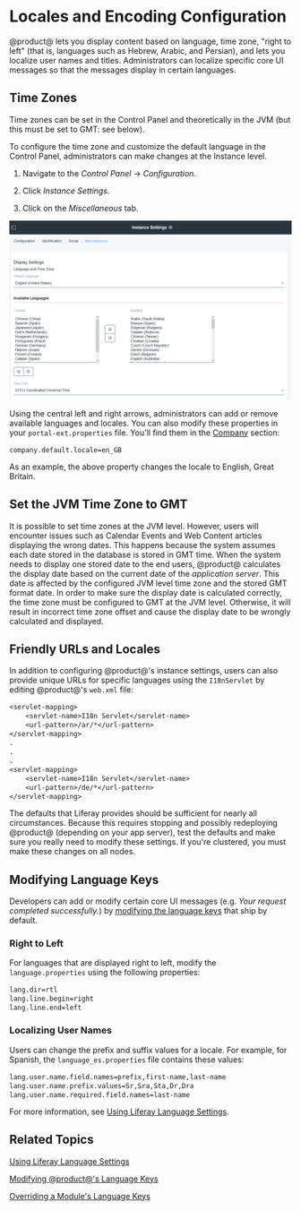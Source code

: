 # Locales and Encoding Configuration [](id=locales-encoding-configuration)

@product@ lets you display content based on language, time zone, "right to left"
(that is, languages such as Hebrew, Arabic, and Persian), and lets you localize
user names and titles. Administrators can localize specific core UI messages so
that the messages display in certain languages.

## Time Zones [](id=time-zones)

Time zones can be set in the Control Panel and theoretically in the JVM (but
this must be set to GMT: see below). 

To configure the time zone and customize the default language in the Control
Panel, administrators can make changes at the Instance level. 

1.  Navigate to the *Control Panel* &rarr; *Configuration*. 

2.  Click *Instance Settings*. 

3.  Click on the *Miscellaneous* tab. 

![Figure 1: You can change the default and available languages and the time zone in Instance Settings.](../../images/instance-locales.png)

Using the central left and right arrows, administrators can add or remove
available languages and locales. You can also modify these properties in your 
`portal-ext.properties` file. You'll find them in the 
[Company](@platform-ref@/7.0-latest/propertiesdoc/portal.properties.html#Company) 
section: 

	company.default.locale=en_GB

As an example, the above property changes the locale to English, Great Britain. 
 
## Set the JVM Time Zone to GMT [](id=set-the-jvm-time-zone-to-gmt)

It is possible to set time zones at the JVM level. However, users will encounter
issues such as Calendar Events and Web Content articles displaying the wrong
dates. This happens because the system assumes each date stored in the database
is stored in GMT time.  When the system needs to display one stored date to the
end users, @product@ calculates the display date based on the current date of
the _application server_. This date is affected by the configured JVM level time
zone and the stored GMT format date. In order to make sure the display date is
calculated correctly, the time zone must be configured to GMT at the JVM level.
Otherwise, it will result in incorrect time zone offset and cause the display
date to be wrongly calculated and displayed. 

## Friendly URLs and Locales [](id=friendly-urls-and-locales)

In addition to configuring @product@'s instance settings, users can also provide
unique URLs for specific languages using the `I18nServlet` by editing
@product@'s `web.xml` file: 

	<servlet-mapping>
		<servlet-name>I18n Servlet</servlet-name>
		<url-pattern>/ar/*</url-pattern>
	</servlet-mapping>
    .
    .
	.
	<servlet-mapping>
		<servlet-name>I18n Servlet</servlet-name>
		<url-pattern>/de/*</url-pattern>
	</servlet-mapping>
	
The defaults that Liferay provides should be sufficient for nearly all
circumstances. Because this requires stopping and possibly redeploying @product@
(depending on your app server), test the defaults and make sure you really need
to modify these settings. If you're clustered, you must make these changes on
all nodes.

## Modifying Language Keys [](id=modifying-language-keys)

Developers can add or modify certain core UI messages (e.g. *Your request
completed successfully.*) by 
[modifying the language keys](/develop/tutorials/-/knowledge_base/7-0/modifying-liferays-language-keys) 
that ship by default. 

### Right to Left [](id=right-to-left)

For languages that are displayed right to left, modify the `language.properties`
using the following properties:

	lang.dir=rtl
	lang.line.begin=right
	lang.line.end=left

### Localizing User Names [](id=localizing-user-names)

Users can change the prefix and suffix values for a locale. For example, for
Spanish, the `language_es.properties` file contains these values: 

	lang.user.name.field.names=prefix,first-name,last-name
	lang.user.name.prefix.values=Sr,Sra,Sta,Dr,Dra
	lang.user.name.required.field.names=last-name

For more information, see 
[Using Liferay Language Settings](/develop/tutorials/-/knowledge_base/7-0/using-liferays-language-settings).

## Related Topics [](id=related-topics)

[Using Liferay Language Settings](/develop/tutorials/-/knowledge_base/7-0/using-liferays-language-settings)

[Modifying @product@'s Language Keys](/develop/tutorials/-/knowledge_base/7-0/modifying-liferays-language-keys)

[Overriding a Module's Language Keys](/develop/tutorials/-/knowledge_base/7-0/overriding-a-modules-language-keys)
